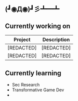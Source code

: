## (┛◉Д◉)┛彡┻━┻

<!--
**jonuzo/jonuzo** is a ✨ _special_ ✨ repository because its `README.md` (this file) appears on your GitHub profile.

Here are some ideas to get you started:

- 🔭 I’m currently working on ...
- 🌱 I’m currently learning ...
- 👯 I’m looking to collaborate on ...
- 🤔 I’m looking for help with ...
- 💬 Ask me about ...
- 📫 How to reach me: ...
- 😄 Pronouns: ...
- ⚡ Fun fact: ...
-->

## Currently working on

| Project     | Description |
| ----------- | ----------- |
| [REDACTED]  | [REDACTED]  |
| [REDACTED]  | [REDACTED]  |

## Currently learning
- Sec Research
- Transformative Game Dev 
- 






